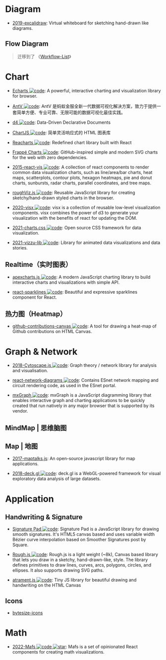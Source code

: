 # Diagram

- [2019-excalidraw](https://excalidraw.com/): Virtual whiteboard for sketching hand-drawn like diagrams.

## Flow Diagram

> 迁移到了 《[Workflow-List](https://github.com/wx-chevalier/Awesome-Lists?q=Workflow)》

# Chart

- [Echarts ![code](https://martrix-usa.oss-accelerate.aliyuncs.com/logo/code.svg)](https://echarts.apache.org/zh/index.html): A powerful, interactive charting and visualization library for browser.

- [AntV ![code](https://martrix-usa.oss-accelerate.aliyuncs.com/logo/code.svg)](https://antv.alipay.com/zh-cn/index.html): AntV 是蚂蚁金服全新一代数据可视化解决方案，致力于提供一套简单方便、专业可靠、无限可能的数据可视化最佳实践。

- [d4 ![code](https://martrix-usa.oss-accelerate.aliyuncs.com/logo/code.svg)](https://github.com/joelburget/d4): Data-Driven Declarative Documents

- [ChartJS ![code](https://martrix-usa.oss-accelerate.aliyuncs.com/logo/code.svg)](http://www.chartjs.org/): 简单灵活响应式的 HTML 图表库

- [Reacharts ![code](https://martrix-usa.oss-accelerate.aliyuncs.com/logo/code.svg)](http://recharts.org/): Redefined chart library built with React

- [Frappé Charts ![code](https://martrix-usa.oss-accelerate.aliyuncs.com/logo/code.svg)](https://github.com/frappe/charts): GitHub-inspired simple and modern SVG charts for the web with zero dependencies.

- [2015-react-vis ![code](https://martrix-usa.oss-accelerate.aliyuncs.com/logo/code.svg)](https://github.com/uber/react-vis): A collection of react components to render common data visualization charts, such as line/area/bar charts, heat maps, scatterplots, contour plots, hexagon heatmaps, pie and donut charts, sunbursts, radar charts, parallel coordinates, and tree maps.

- [roughViz.js ![code](https://martrix-usa.oss-accelerate.aliyuncs.com/logo/code.svg)](https://github.com/jwilber/roughViz): Reusable JavaScript library for creating sketchy/hand-drawn styled charts in the browser.

- [2020-visx ![code](https://martrix-usa.oss-accelerate.aliyuncs.com/logo/code.svg)](https://github.com/airbnb/visx): visx is a collection of reusable low-level visualization components. visx combines the power of d3 to generate your visualization with the benefits of react for updating the DOM.

- [2021-charts.css ![code](https://martrix-usa.oss-accelerate.aliyuncs.com/logo/code.svg)](https://github.com/ChartsCSS/charts.css): Open source CSS framework for data visualization.

- [2021-vizzu-lib ![code](https://martrix-usa.oss-accelerate.aliyuncs.com/logo/code.svg)](https://github.com/vizzuhq/vizzu-lib): Library for animated data visualizations and data stories.

## Realtime（实时图表）

- [apexcharts.js ![code](https://martrix-usa.oss-accelerate.aliyuncs.com/logo/code.svg)](https://github.com/apexcharts/apexcharts.js): A modern JavaScript charting library to build interactive charts and visualizations with simple API.

- [react-sparklines ![code](https://martrix-usa.oss-accelerate.aliyuncs.com/logo/code.svg)](https://github.com/borisyankov/react-sparklines): Beautiful and expressive sparklines component for React.

## 热力图（Heatmap）

- [github-contributions-canvas ![code](https://martrix-usa.oss-accelerate.aliyuncs.com/logo/code.svg)](https://github.com/sallar/github-contributions-canvas): A tool for drawing a heat-map of Github contributions on HTML Canvas.

# Graph & Network

- [2018-Cytoscape.js ![code](https://martrix-usa.oss-accelerate.aliyuncs.com/logo/code.svg)](http://js.cytoscape.org/): Graph theory / network library for analysis and visualisation.

- [react-network-diagrams ![code](https://martrix-usa.oss-accelerate.aliyuncs.com/logo/code.svg)](https://github.com/esnet/react-network-diagrams): Contains ESnet network mapping and circuit rendering code, as used in the ESnet portal.

- [mxGraph ![code](https://martrix-usa.oss-accelerate.aliyuncs.com/logo/code.svg)](https://jgraph.github.io/mxgraph/): mxGraph is a JavaScript diagramming library that enables interactive graph and charting applications to be quickly created that run natively in any major browser that is supported by its vendor.

## MindMap | 思维脑图

## Map | 地图

- [2017-maptalks.js](https://github.com/maptalks/maptalks.js): An open-source javascript library for map applications.

- [2018-deck.gl ![code](https://martrix-usa.oss-accelerate.aliyuncs.com/logo/code.svg)](http://deck.gl/#/): deck.gl is a WebGL-powered framework for visual exploratory data analysis of large datasets.

# Application

## Handwriting & Signature

- [Signature Pad ![code](https://martrix-usa.oss-accelerate.aliyuncs.com/logo/code.svg)](https://github.com/szimek/signature_pad): Signature Pad is a JavaScript library for drawing smooth signatures. It's HTML5 canvas based and uses variable width Bézier curve interpolation based on Smoother Signatures post by Square.

- [Rough.js ![code](https://martrix-usa.oss-accelerate.aliyuncs.com/logo/code.svg)](http://roughjs.com/): Rough.js is a light weight (~8k), Canvas based library that lets you draw in a sketchy, hand-drawn-like, style. The library defines primitives to draw lines, curves, arcs, polygons, circles, and ellipses. It also supports drawing SVG paths.

- [atrament.js ![code](https://martrix-usa.oss-accelerate.aliyuncs.com/logo/code.svg)](https://github.com/jakubfiala/atrament.js): Tiny JS library for beautiful drawing and handwriting on the HTML Canvas

## Icons

- [bytesize-icons](https://github.com/danklammer/bytesize-icons)

# Math

- [2022-Mafs ![code](https://martrix-usa.oss-accelerate.aliyuncs.com/logo/code.svg) ![star](https://img.shields.io/github/stars/stevenpetryk/mafs)](https://github.com/stevenpetryk/mafs): Mafs is a set of opinionated React components for creating math visualizations.
